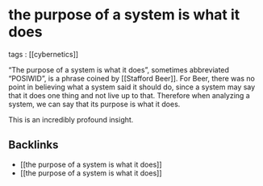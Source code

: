 # the purpose of a system is what it does

tags
: [[cybernetics]]

&ldquo;The purpose of a system is what it does&rdquo;, sometimes abbreviated &ldquo;POSIWID&rdquo;, is a phrase coined by [[Stafford Beer]]. For Beer, there was no point in believing what a system said it should do, since a system may say that it does one thing and not live up to that. Therefore when analyzing a system, we can say that its purpose is what it does.

This is an incredibly profound insight.


<a id="org7c937b3"></a>

## Backlinks

-   [[the purpose of a system is what it does]]
-   [[the purpose of a system is what it does]]
